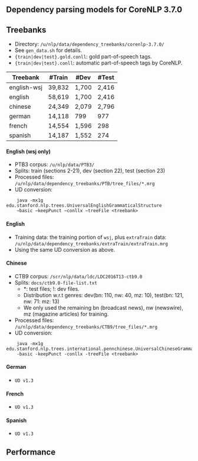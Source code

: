 
## Dependency parsing models for CoreNLP 3.7.0

## Treebanks

* Directory: `/u/nlp/data/dependency_treebanks/corenlp-3.7.0/`
* See `gen_data.sh` for details.
* `{train|dev|test}.gold.conll`: gold part-of-speech tags.
* `{train|dev|test}.conll`: automatic part-of-speech tags by CoreNLP.

Treebank  | #Train    |  #Dev | #Test
----------| --------- | ---------- | -----
english-wsj  | 39,832  |  1,700 | 2,416
english    |  58,619 | 1,700 | 2,416
chinese   | 24,349 | 2,079 | 2,796
german | 14,118 | 799 | 977
french | 14,554 | 1,596 | 298
spanish | 14,187 | 1,552 | 274


#### English (wsj only)
* PTB3 corpus: `/u/nlp/data/PTB3/`
* Splits: train (sections 2-21), dev (section 22), test (section 23)
* Processed files: `/u/nlp/data/dependency_treebanks/PTB/tree_files/*.mrg`
* UD conversion:
```
    java -mx1g edu.stanford.nlp.trees.UniversalEnglishGrammaticalStructure
    −basic −keepPunct −conllx −treeFile <treebank>
```

#### English
* Training data: the training portion of `wsj`, plus `extraTrain` data: `/u/nlp/data/dependency_treebanks/extraTrain/extraTrain.mrg`
* Using the same UD conversion as above.


#### Chinese
* CTB9 corpus: `/scr/nlp/data/ldc/LDC2016T13-ctb9.0`
* Splits: `docs/ctb9.0-file-list.txt`
    * \*: test files; !: dev files.
    * Distribution w.r.t genres: dev(bn: 110, nw: 40, mz: 10), test(bn: 121, nw: 71: mz: 13)
    * We only used the remaining bn (broadcast news), nw (newswire), mz (magazine articles) for training.
* Processed files: `/u/nlp/data/dependency_treebanks/CTB9/tree_files/*.mrg`
* UD conversion:
```
    java -mx1g edu.stanford.nlp.trees.international.pennchinese.UniversalChineseGrammaticalStructure
    -basic -keepPunct -conllx -treeFile <treebank>
```


#### German
* `UD v1.3`

#### French
* `UD v1.3`

#### Spanish
* `UD v1.3`


## Performance
